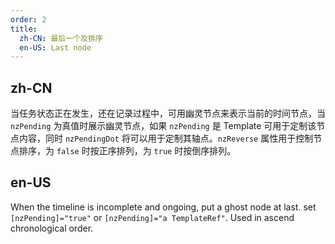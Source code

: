 ```yaml
---
order: 2
title:
  zh-CN: 最后一个及排序
  en-US: Last node
---
```


## zh-CN

当任务状态正在发生，还在记录过程中，可用幽灵节点来表示当前的时间节点，当 `nzPending` 为真值时展示幽灵节点，如果 `nzPending` 是 Template 可用于定制该节点内容，同时 `nzPendingDot` 将可以用于定制其轴点。`nzReverse` 属性用于控制节点排序，为 `false` 时按正序排列，为 `true` 时按倒序排列。

## en-US

When the timeline is incomplete and ongoing, put a ghost node at last. set `[nzPending]="true"` or `[nzPending]="a TemplateRef"`. Used in ascend chronological order.
